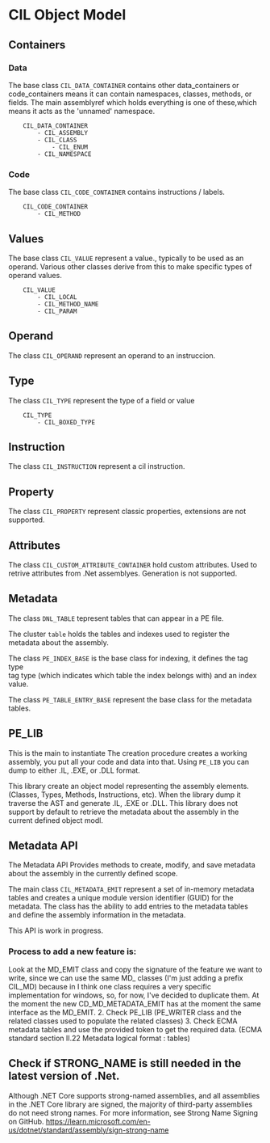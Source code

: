 

# CIL Object Model

## Containers

### Data
The base class `CIL_DATA_CONTAINER`  contains other data_containers or code_containers  means it can contain namespaces, classes, methods, or fields.
The main assemblyref which holds everything is one of these,which means it acts as the 'unnamed' namespace.

```
	CIL_DATA_CONTAINER
		- CIL_ASSEMBLY
		- CIL_CLASS
			- CIL_ENUM
		- CIL_NAMESPACE
```

### Code

The base class `CIL_CODE_CONTAINER` contains instructions / labels.


```
	CIL_CODE_CONTAINER
		- CIL_METHOD 
```


## Values
The base class `CIL_VALUE`  represent a value., typically to be used as an operand.
Various other classes derive from this to make specific types of operand values.


```
	CIL_VALUE
		- CIL_LOCAL
		- CIL_METHOD_NAME
		- CIL_PARAM
```

## Operand
The class `CIL_OPERAND` represent an operand to an instruccion.


## Type
The class `CIL_TYPE` represent the type of a field or value

```
	CIL_TYPE
		- CIL_BOXED_TYPE
```	

## Instruction
The class `CIL_INSTRUCTION` represent a cil instruction.



## Property
The class `CIL_PROPERTY` represent classic properties, extensions are not supported.

## Attributes
The class `CIL_CUSTOM_ATTRIBUTE_CONTAINER` hold custom attributes. Used to retrive
attributes from .Net assemblyes. Generation is not supported.

## Metadata

The class `DNL_TABLE` tepresent tables that can appear in a PE file.

The cluster `table` holds the tables and indexes used to register the metadata about the assembly.

The class `PE_INDEX_BASE` is the base class for indexing, it defines the tag type 	
tag type (which indicates which table the index belongs with) and an index value.

The class `PE_TABLE_ENTRY_BASE` represent the base class for the metadata tables.


## PE_LIB
This is the main to instantiate
The creation procedure creates a working assembly, you put all your code and data into that. 
Using `PE_LIB` you can dump to either .IL, .EXE, or .DLL format.

This library create an object model representing the assembly elements. (Classes, Types, Methods, Instructions, etc).
When the library dump it traverse the AST and generate .IL, .EXE or .DLL.
This library does not support by default to retrieve the metadata about the assembly in the current defined object modl.




## Metadata API
The Metadata API Provides methods to create, modify, and save metadata about the assembly in the currently defined scope.

The main class `CIL_METADATA_EMIT` represent a set of in-memory metadata tables and creates a unique module version identifier (GUID) for the metadata. The class has the ability to add entries to the metadata tables and define the assembly information in the metadata.

This API is work in progress.



### Process to add a new feature is:
Look at the MD_EMIT class and copy the signature of the feature we want to write,
since we can use the same MD_ classes (I'm just adding a prefix CIL_MD) because in I think one class requires a very specific implementation for windows, so, for now, I've decided to duplicate them. At the moment the new CD_MD_METADATA_EMIT has at the moment the same interface as the MD_EMIT.
2.  Check PE_LIB (PE_WRITER class and the related classes used to populate the related classes)
3.  Check ECMA metadata tables and use the provided token to get the required data. (ECMA standard section II.22 Metadata logical format : tables)


## Check if STRONG_NAME is still needed in the latest version of .Net.
Although .NET Core supports strong-named assemblies, and all assemblies in the .NET Core library are signed, the majority of third-party assemblies do not need strong names. For more information, see Strong Name Signing on GitHub.
https://learn.microsoft.com/en-us/dotnet/standard/assembly/sign-strong-name








